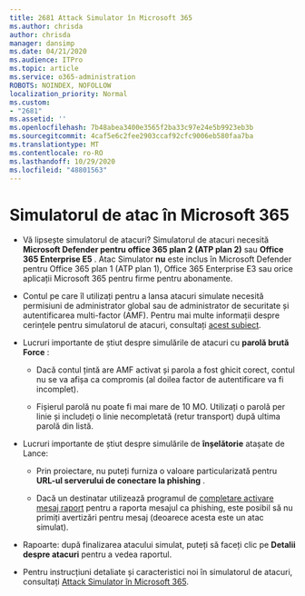 ```yaml
---
title: 2681 Attack Simulator în Microsoft 365
ms.author: chrisda
author: chrisda
manager: dansimp
ms.date: 04/21/2020
ms.audience: ITPro
ms.topic: article
ms.service: o365-administration
ROBOTS: NOINDEX, NOFOLLOW
localization_priority: Normal
ms.custom:
- "2681"
ms.assetid: ''
ms.openlocfilehash: 7b48abea3400e3565f2ba33c97e24e5b9923eb3b
ms.sourcegitcommit: 4caf5e6c2fee2903ccaf92cfc9006eb580faa7ba
ms.translationtype: MT
ms.contentlocale: ro-RO
ms.lasthandoff: 10/29/2020
ms.locfileid: "48801563"
---
```

# <a name="attack-simulator-in-microsoft-365"></a>Simulatorul de atac în Microsoft 365

- Vă lipsește simulatorul de atacuri? Simulatorul de atacuri necesită **Microsoft Defender pentru office 365 plan 2 (ATP plan 2)** sau **Office 365 Enterprise E5** . Atac Simulator **nu** este inclus în Microsoft Defender pentru Office 365 plan 1 (ATP plan 1), Office 365 Enterprise E3 sau orice aplicații Microsoft 365 pentru firme pentru abonamente.

- Contul pe care îl utilizați pentru a lansa atacuri simulate necesită permisiuni de administrator global sau de administrator de securitate și autentificarea multi-factor (AMF). Pentru mai multe informații despre cerințele pentru simulatorul de atacuri, consultați [acest subiect](https://docs.microsoft.com/microsoft-365/security/office-365-security/attack-simulator).

- Lucruri importante de știut despre simulările de atacuri cu **parolă brută Force** :

  - Dacă contul țintă are AMF activat și parola a fost ghicit corect, contul nu se va afișa ca compromis (al doilea factor de autentificare va fi incomplet).

  - Fișierul parolă nu poate fi mai mare de 10 MO. Utilizați o parolă per linie și includeți o linie necompletată (retur transport) după ultima parolă din listă.

- Lucruri importante de știut despre simulările de **înșelătorie** atașate de Lance:

  - Prin proiectare, nu puteți furniza o valoare particularizată pentru **URL-ul serverului de conectare la phishing** .

  - Dacă un destinatar utilizează programul de [completare activare mesaj raport](https://docs.microsoft.com/microsoft-365/security/office-365-security/enable-the-report-message-add-in) pentru a raporta mesajul ca phishing, este posibil să nu primiți avertizări pentru mesaj (deoarece acesta este un atac simulat).

- Rapoarte: după finalizarea atacului simulat, puteți să faceți clic pe **Detalii despre atacuri** pentru a vedea raportul.

- Pentru instrucțiuni detaliate și caracteristici noi în simulatorul de atacuri, consultați [Attack Simulator în Microsoft 365](https://docs.microsoft.com/microsoft-365/security/office-365-security/attack-simulator).
